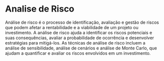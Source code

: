 # Analise de Risco
Análise de risco é o processo de identificação, avaliação e gestão de riscos que podem afetar a rentabilidade e a viabilidade de um projeto ou investimento. A análise de risco ajuda a identificar os riscos potenciais e suas consequências, avaliar a probabilidade de ocorrência e desenvolver estratégias para mitigá-los. As técnicas de análise de risco incluem a análise de sensibilidade, análise de cenários e análise de Monte Carlo, que ajudam a quantificar e avaliar os riscos envolvidos em um investimento.